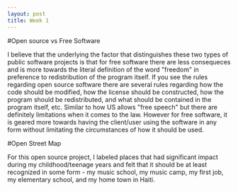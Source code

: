 ```yaml
---
layout: post
title: Week 1
---
```



#Open source vs Free Software

I believe that the underlying the factor that distinguishes these two types of public software projects is that for free software there are less consequeces and is more towards the literal definition of the word "freedom" in preference to redistribution of the program itself. If you see the rules regarding open source software there are several rules regarding how the code should be modified, how the license should be constructed, how the program should be redistributed, and what should be contained in the program itself, etc. Similar to how US allows "free speech" but there are definitely limitations when it comes to the law. However for free software, it is geared more towards having the client/user using the software in any form without limitating the circumstances of how it should be used.
    
#Open Street Map

For this open source project, I labeled places that had significant impact during my childhood/teenage years and felt that it should be at least recognized in some form - my music school, my music camp, my first job, my elementary school, and my home town in Haiti. 
